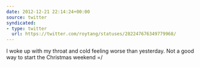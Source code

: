 ```yaml
---
date: 2012-12-21 22:14:24+00:00
source: twitter
syndicated:
- type: twitter
  url: https://twitter.com/roytang/statuses/282247676349779968/
---
```


I woke up with my throat and cold feeling worse than yesterday. Not a good way to start the Christmas weekend =/